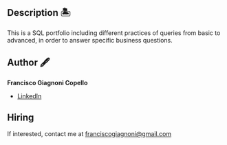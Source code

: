 ## Description 🏝️

This is a SQL portfolio including different practices of queries from basic to advanced, in order to answer specific business questions.

## Author 🖋
**Francisco Giagnoni Copello**

* [LinkedIn](https://www.linkedin.com/in/fgcopello/)

## Hiring
If interested, contact me at franciscogiagnoni@gmail.com


